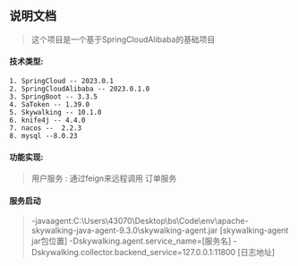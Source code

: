 ## 说明文档
> 这个项目是一个基于SpringCloudAlibaba的基础项目
#### 技术类型:
    1. SpringCloud -- 2023.0.1
    2. SpringCloudAlibaba -- 2023.0.1.0
    3. SpringBoot -- 3.3.5
    4. SaToken -- 1.39.0
    5. Skywalking -- 10.1.0
    6. knife4j -- 4.4.0
    7. nacos --  2.2.3
    8. mysql --8.0.23
#### 功能实现: 
>  用户服务 :
>  通过feign来远程调用
>  订单服务
#### 服务启动
> -javaagent:C:\Users\43070\Desktop\bs\Code\env\apache-skywalking-java-agent-9.3.0\skywalking-agent.jar [skywalking-agent jar包位置]
> -Dskywalking.agent.service_name=[服务名] -Dskywalking.collector.backend_service=127.0.0.1:11800 [日志地址]